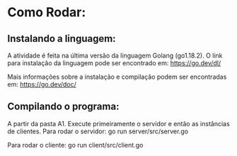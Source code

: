 #  Como Rodar:

## Instalando a linguagem:
A atividade é feita na última versão da linguagem Golang (go1.18.2). O link para instalação da linguagem pode ser encontrado em:
https://go.dev/dl/

Mais informações sobre a instalação e compilação podem ser encontradas em:
https://go.dev/doc/

## Compilando o programa:
A partir da pasta A1. Execute primeiramente o servidor e então as instâncias de clientes.
Para rodar o servidor:
	go run server/src/server.go

Para rodar o cliente:
	go run client/src/client.go
